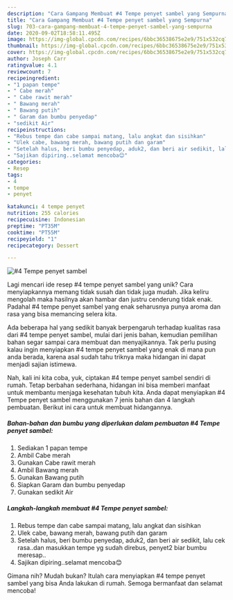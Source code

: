 ```yaml
---
description: "Cara Gampang Membuat #4 Tempe penyet sambel yang Sempurna"
title: "Cara Gampang Membuat #4 Tempe penyet sambel yang Sempurna"
slug: 703-cara-gampang-membuat-4-tempe-penyet-sambel-yang-sempurna
date: 2020-09-02T18:58:11.495Z
image: https://img-global.cpcdn.com/recipes/6bbc36538675e2e9/751x532cq70/4-tempe-penyet-sambel-foto-resep-utama.jpg
thumbnail: https://img-global.cpcdn.com/recipes/6bbc36538675e2e9/751x532cq70/4-tempe-penyet-sambel-foto-resep-utama.jpg
cover: https://img-global.cpcdn.com/recipes/6bbc36538675e2e9/751x532cq70/4-tempe-penyet-sambel-foto-resep-utama.jpg
author: Joseph Carr
ratingvalue: 4.1
reviewcount: 7
recipeingredient:
- "1 papan tempe"
- " Cabe merah"
- " Cabe rawit merah"
- " Bawang merah"
- " Bawang putih"
- " Garam dan bumbu penyedap"
- "sedikit Air"
recipeinstructions:
- "Rebus tempe dan cabe sampai matang, lalu angkat dan sisihkan"
- "Ulek cabe, bawang merah, bawang putih dan garam"
- "Setelah halus, beri bumbu penyedap, aduk2, dan beri air sedikit, lalu cek rasa..dan masukkan tempe yg sudah direbus, penyet2 biar bumbu meresap.."
- "Sajikan dipiring..selamat mencoba😊"
categories:
- Resep
tags:
- 4
- tempe
- penyet

katakunci: 4 tempe penyet 
nutrition: 255 calories
recipecuisine: Indonesian
preptime: "PT35M"
cooktime: "PT55M"
recipeyield: "1"
recipecategory: Dessert

---
```



![#4 Tempe penyet sambel](https://img-global.cpcdn.com/recipes/6bbc36538675e2e9/751x532cq70/4-tempe-penyet-sambel-foto-resep-utama.jpg)

Lagi mencari ide resep #4 tempe penyet sambel yang unik? Cara menyiapkannya memang tidak susah dan tidak juga mudah. Jika keliru mengolah maka hasilnya akan hambar dan justru cenderung tidak enak. Padahal #4 tempe penyet sambel yang enak seharusnya punya aroma dan rasa yang bisa memancing selera kita.



Ada beberapa hal yang sedikit banyak berpengaruh terhadap kualitas rasa dari #4 tempe penyet sambel, mulai dari jenis bahan, kemudian pemilihan bahan segar sampai cara membuat dan menyajikannya. Tak perlu pusing kalau ingin menyiapkan #4 tempe penyet sambel yang enak di mana pun anda berada, karena asal sudah tahu triknya maka hidangan ini dapat menjadi sajian istimewa.


Nah, kali ini kita coba, yuk, ciptakan #4 tempe penyet sambel sendiri di rumah. Tetap berbahan sederhana, hidangan ini bisa memberi manfaat untuk membantu menjaga kesehatan tubuh kita. Anda dapat menyiapkan #4 Tempe penyet sambel menggunakan 7 jenis bahan dan 4 langkah pembuatan. Berikut ini cara untuk membuat hidangannya.

<!--inarticleads1-->

##### Bahan-bahan dan bumbu yang diperlukan dalam pembuatan #4 Tempe penyet sambel:

1. Sediakan 1 papan tempe
1. Ambil  Cabe merah
1. Gunakan  Cabe rawit merah
1. Ambil  Bawang merah
1. Gunakan  Bawang putih
1. Siapkan  Garam dan bumbu penyedap
1. Gunakan sedikit Air




<!--inarticleads2-->

##### Langkah-langkah membuat #4 Tempe penyet sambel:

1. Rebus tempe dan cabe sampai matang, lalu angkat dan sisihkan
1. Ulek cabe, bawang merah, bawang putih dan garam
1. Setelah halus, beri bumbu penyedap, aduk2, dan beri air sedikit, lalu cek rasa..dan masukkan tempe yg sudah direbus, penyet2 biar bumbu meresap..
1. Sajikan dipiring..selamat mencoba😊




Gimana nih? Mudah bukan? Itulah cara menyiapkan #4 tempe penyet sambel yang bisa Anda lakukan di rumah. Semoga bermanfaat dan selamat mencoba!
